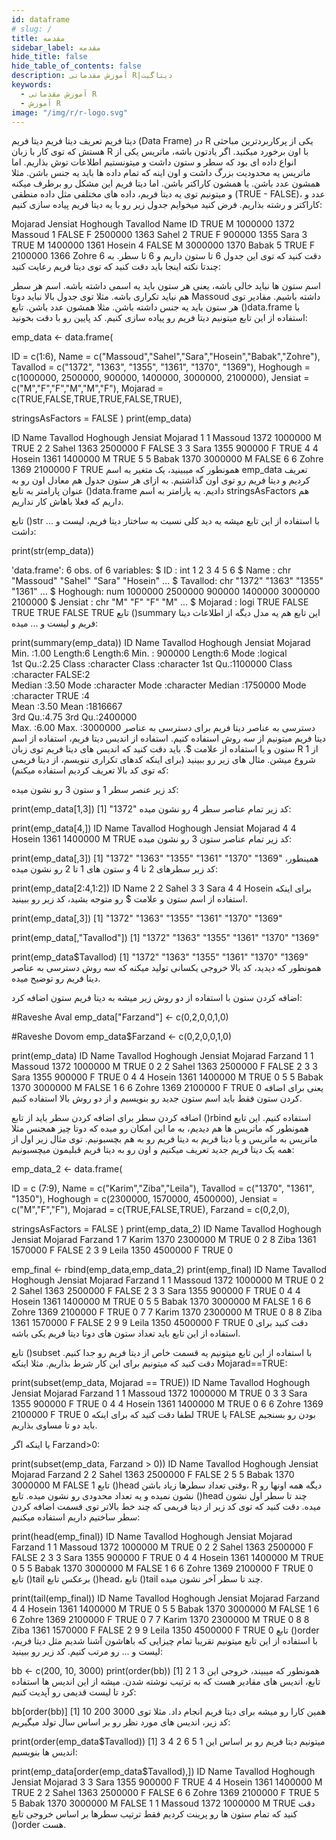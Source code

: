 ```yaml
---
id: dataframe
# slug: /
title: مقدمه
sidebar_label: مقدمه
hide_title: false
hide_table_of_contents: false
description: آموزش مقدماتی R|دیتاگیت
keywords:
  - آموزش مقدماتی R
  - آموزش R
image: "/img/r/r-logo.svg"
---
```


دیتا فریم
تعریف دیتا فریم
دیتا فریم (Data Frame) در R یکی از پرکاربردترین مباحثی هستش که توی کار با زبان R با اون برخورد میکنید. اگر یادتون باشه، ماتریس یکی از انواع داده ای بود که سطر و ستون داشت و میتونستیم اطلاعات توش بذاریم. اما ماتریس یه محدودیت بزرگ داشت و اون اینه که تمام داده ها باید یه جنس باشن. مثلا همشون عدد باشن. یا همشون کاراکتر باشن. اما دیتا فریم این مشکل رو برطرف میکنه و میتونیم توی یه دیتا فریم، داده های مختلفی مثل داده منطقی (TRUE - FALSE)، عدد و کاراکتر و رشته بذاریم. فرض کنید میخوایم جدول زیر رو با یه دیتا فریم پیاده سازی کنیم:

Mojarad	Jensiat	Hoghough	Tavallod	Name	ID
TRUE	M	1000000	1372	Massoud	1
FALSE	F	2500000	1363	Sahel	2
TRUE	F	900000	1355	Sara	3
TRUE	M	1400000	1361	Hosein	4
FALSE	M	3000000	1370	Babak	5
TRUE	F	2100000	1366	Zohre	6
دقت کنید که توی این جدول 6 تا ستون داریم و 6 تا سطر. به چندتا نکته اینجا باید دقت کنید که توی دیتا فریم رعایت کنید:

اسم ستون ها نباید خالی باشه، یعنی هر ستون باید یه اسمی داشته باشه.
اسم هر سطر هم نباید تکراری باشه. مثلا توی جدول بالا نباید دوتا Massoud داشته باشیم.
مقادیر توی هر ستون باید یه جنس داشته باشن. مثلا همشون عدد باشن.
تابع ()data.frame
با استفاده از این تابع میتونیم دیتا فریم رو پیاده سازی کنیم. کد پایین رو با دقت بخونید:

emp_data <- data.frame(
   
   ID = c(1:6), 
   Name = c("Massoud","Sahel","Sara","Hosein","Babak","Zohre"),
   Tavallod = c("1372", "1363", "1355", "1361", "1370", "1369"),
   Hoghough = c(1000000, 2500000, 900000, 1400000, 3000000, 2100000),
   Jensiat = c("M","F","F","M","M","F"),
   Mojarad = c(TRUE,FALSE,TRUE,TRUE,FALSE,TRUE),
   
   stringsAsFactors = FALSE
 )
 print(emp_data) 
 
 ID    Name Tavallod Hoghough Jensiat Mojarad
 1  1 Massoud     1372  1000000       M    TRUE
 2  2   Sahel     1363  2500000       F   FALSE
 3  3    Sara     1355   900000       F    TRUE
 4  4  Hosein     1361  1400000       M    TRUE
 5  5   Babak     1370  3000000       M   FALSE
 6  6   Zohre     1369  2100000       F    TRUE
همونطور که میبینید، یک متغیر به اسم emp_data تعریف کردیم و دیتا فریم رو توی اون گذاشتیم. به ازای هر ستون جدول هم معادل اون رو به عنوان پارامتر به تابع ()data.frame دادیم. یه پارامتر به اسم stringsAsFactors هم داریم که فعلا باهاش کار نداریم.

تابع ()str
با استفاده از این تابع میشه یه دید کلی نسبت به ساختار دیتا فریم، لیست و ... داشت:

print(str(emp_data))
 
 'data.frame':	6 obs. of  6 variables:
   $ ID      : int  1 2 3 4 5 6
 $ Name    : chr  "Massoud" "Sahel" "Sara" "Hosein" ...
 $ Tavallod: chr  "1372" "1363" "1355" "1361" ...
 $ Hoghough: num  1000000 2500000 900000 1400000 3000000 2100000
 $ Jensiat : chr  "M" "F" "F" "M" ...
 $ Mojarad : logi  TRUE FALSE TRUE TRUE FALSE TRUE
تابع ()summary
این تابع هم یه مدل دیگه از اطلاعات دیتا فریم و لیست و ... میده:

print(summary(emp_data))
 ID           Name             Tavallod            Hoghough         Jensiat           Mojarad       
 Min.   :1.00   Length:6           Length:6           Min.   : 900000   Length:6           Mode :logical  
 1st Qu.:2.25   Class :character   Class :character   1st Qu.:1100000   Class :character   FALSE:2        
 Median :3.50   Mode  :character   Mode  :character   Median :1750000   Mode  :character   TRUE :4        
 Mean   :3.50                                         Mean   :1816667                                     
 3rd Qu.:4.75                                         3rd Qu.:2400000                                     
 Max.   :6.00                                         Max.   :3000000
دسترسی به عناصر دیتا فریم
برای دسترسی به عناصر دیتا فریم میتونیم از سه روش استفاده کنیم. استفاده از اندیس دیتا فریم، استفاده از اسم ستون و یا استفاده از علامت $. باید دقت کنید که اندیس های دیتا فریم توی زبان R از 1 شروع میشن. مثال های زیر رو ببینید (برای اینکه کدهای تکراری ننویسم، از دیتا فریمی که توی کد بالا تعریف کردیم استفاده میکنم):

کد زیر عنصر سطر 1 و ستون 3 رو نشون میده:

print(emp_data[1,3]) 
 [1] "1372"
کد زیر تمام عناصر سطر 4 رو نشون میده:

print(emp_data[4,])
 ID   Name Tavallod Hoghough Jensiat Mojarad
 4  4 Hosein     1361  1400000       M    TRUE
کد زیر تمام عناصر ستون 3 رو نشون میده:

print(emp_data[,3])
 [1] "1372" "1363" "1355" "1361" "1370" "1369"
همینطور، کد زیر سطرهای 2 تا 4 و ستون های 1 تا 2 رو نشون میده:

print(emp_data[2:4,1:2])
   ID   Name
 2  2  Sahel
 3  3   Sara
 4  4 Hosein
برای اینکه استفاده از اسم ستون و علامت $ رو متوجه بشید، کد زیر رو ببینید.

print(emp_data[,3])
 [1] "1372" "1363" "1355" "1361" "1370" "1369"
 
 print(emp_data[,"Tavallod"])
 [1] "1372" "1363" "1355" "1361" "1370" "1369"
 
 print(emp_data$Tavallod)
 [1] "1372" "1363" "1355" "1361" "1370" "1369"
همونطور که دیدید، کد بالا خروجی یکسانی تولید میکنه که سه روش دسترسی به عناصر دیتا فریم رو توضیح میده.

اضافه کردن ستون
با استفاده از دو روش زیر میشه به دیتا فریم ستون اضافه کرد:

#Raveshe Aval
 emp_data["Farzand"] <- c(0,2,0,0,1,0)
 
 #Raveshe Dovom
 emp_data$Farzand <- c(0,2,0,0,1,0)
 
 print(emp_data)
 ID    Name Tavallod Hoghough Jensiat Mojarad Farzand
 1  1 Massoud     1372  1000000       M    TRUE       0
 2  2   Sahel     1363  2500000       F   FALSE       2
 3  3    Sara     1355   900000       F    TRUE       0
 4  4  Hosein     1361  1400000       M    TRUE       0
 5  5   Babak     1370  3000000       M   FALSE       1
 6  6   Zohre     1369  2100000       F    TRUE       0
یعنی برای اضافه کردن ستون فقط باید اسم ستون جدید رو بنویسیم و از دو روش بالا استفاده کنیم.

اضافه کردن سطر
برای اضافه کردن سطر باید از تابع ()rbind استفاده کنیم. این تابع همونطور که ماتریس ها هم دیدیم، به ما این امکان رو میده که دوتا چیز همجنس مثلا ماتریس به ماتریس و یا دیتا فریم به دیتا فریم رو به هم بچسبونیم. توی مثال زیر اول از همه یک دیتا فریم جدید تعریف میکنیم و اون رو به دیتا فریم قبلیمون میچسبونیم:

emp_data_2 <- data.frame(
   
   ID = c (7:9), 
   Name = c("Karim","Ziba","Leila"),
   Tavallod = c("1370", "1361", "1350"),
   Hoghough = c(2300000, 1570000, 4500000),
   Jensiat = c("M","F","F"),
   Mojarad = c(TRUE,FALSE,TRUE),
   Farzand = c(0,2,0),
   
   stringsAsFactors = FALSE
 )
 print(emp_data_2)
 ID  Name Tavallod Hoghough Jensiat Mojarad Farzand
 1  7 Karim     1370  2300000       M    TRUE       0
 2  8  Ziba     1361  1570000       F   FALSE       2
 3  9 Leila     1350  4500000       F    TRUE       0
 
 emp_final <- rbind(emp_data,emp_data_2)
 print(emp_final)
 ID    Name Tavallod Hoghough Jensiat Mojarad Farzand
 1  1 Massoud     1372  1000000       M    TRUE       0
 2  2   Sahel     1363  2500000       F   FALSE       2
 3  3    Sara     1355   900000       F    TRUE       0
 4  4  Hosein     1361  1400000       M    TRUE       0
 5  5   Babak     1370  3000000       M   FALSE       1
 6  6   Zohre     1369  2100000       F    TRUE       0
 7  7   Karim     1370  2300000       M    TRUE       0
 8  8    Ziba     1361  1570000       F   FALSE       2
 9  9   Leila     1350  4500000       F    TRUE       0
دقت کنید برای استفاده از این تابع باید تعداد ستون های دوتا دیتا فریم یکی باشه.

تابع ()subset
با استفاده از این تابع میتونیم یه قسمت خاص از دیتا فریم رو جدا کنیم. دقت کنید که میتونیم برای این کار شرط بذاریم. مثلا اینکه Mojarad==TRUE:

print(subset(emp_data, Mojarad == TRUE))
 ID    Name Tavallod Hoghough Jensiat Mojarad Farzand
 1  1 Massoud     1372  1000000       M    TRUE       0
 3  3    Sara     1355   900000       F    TRUE       0
 4  4  Hosein     1361  1400000       M    TRUE       0
 6  6   Zohre     1369  2100000       F    TRUE       0
لطفا دقت کنید که برای اینکه TRUE یا FALSE بودن رو بسنجیم باید دو تا مساوی بذاریم.

یا اینکه اگر Farzand>0:

print(subset(emp_data, Farzand > 0))
 ID  Name Tavallod Hoghough Jensiat Mojarad Farzand
 2  2 Sahel     1363  2500000       F   FALSE       2
 5  5 Babak     1370  3000000       M   FALSE       1
تابع ()head
وقتی تعداد سطرها زیاد باشن، R دیگه همه اونها رو نشون نمیده و یه تعداد محدودی رو نشون میده. تابع ()head چند تا سطر اول نشون میده. دقت کنید که توی کد زیر از دیتا فریمی که چند خط بالاتر توی قسمت اضافه کردن سطر ساختیم داریم استفاده میکنیم:

print(head(emp_final))
 ID    Name Tavallod Hoghough Jensiat Mojarad Farzand
 1  1 Massoud     1372  1000000       M    TRUE       0
 2  2   Sahel     1363  2500000       F   FALSE       2
 3  3    Sara     1355   900000       F    TRUE       0
 4  4  Hosein     1361  1400000       M    TRUE       0
 5  5   Babak     1370  3000000       M   FALSE       1
 6  6   Zohre     1369  2100000       F    TRUE       0
تابع ()tail
برعکس تابع ()head، تابع ()tail چند تا سطر آخر نشون میده.

print(tail(emp_final))
 ID   Name Tavallod Hoghough Jensiat Mojarad Farzand
 4  4 Hosein     1361  1400000       M    TRUE       0
 5  5  Babak     1370  3000000       M   FALSE       1
 6  6  Zohre     1369  2100000       F    TRUE       0
 7  7  Karim     1370  2300000       M    TRUE       0
 8  8   Ziba     1361  1570000       F   FALSE       2
 9  9  Leila     1350  4500000       F    TRUE       0
تابع ()order
با استفاده از این تابع میتونیم تقریبا تمام چیزایی که باهاشون آشنا شدیم مثل دیتا فریم، لیست و ... رو مرتب کنیم. کد زیر رو ببینید:

bb <- c(200, 10, 3000)
 print(order(bb))
 [1] 2 1 3
همونطور که میبیند، خروجی این تابع، اندیس های مقادیر هست که به ترتیب نوشته شدن. میشه از این اندیس ها استفاده کرد تا لیست قدیمی رو آپدیت کنیم:

bb[order(bb)]
 [1] 10 200 3000
همین کارا رو میشه برای دیتا فریم انجام داد. مثلا توی کد زیر، اندیس های مورد نظر رو بر اساس سال تولد میگیریم:

print(order(emp_data$Tavallod))
 [1] 3 4 2 6 5 1
میتونیم دیتا فریم رو بر اساس این اندیس ها بنویسیم:

print(emp_data[order(emp_data$Tavallod),])
 ID    Name Tavallod Hoghough Jensiat Mojarad
 3  3    Sara     1355   900000       F    TRUE
 4  4  Hosein     1361  1400000       M    TRUE
 2  2   Sahel     1363  2500000       F   FALSE
 6  6   Zohre     1369  2100000       F    TRUE
 5  5   Babak     1370  3000000       M   FALSE
 1  1 Massoud     1372  1000000       M    TRUE
دقت کنید که تمام ستون ها رو پرینت کردیم فقط ترتیب سطرها بر اساس خروجی تابع ()order هست.